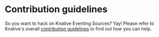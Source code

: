 # Contribution guidelines

So you want to hack on Knative Eventing Sources? Yay! Please refer to Knative's
overall
[contribution guidelines](https://github.com/knative/docs/blob/master/community/CONTRIBUTING.md)
to find out how you can help.

